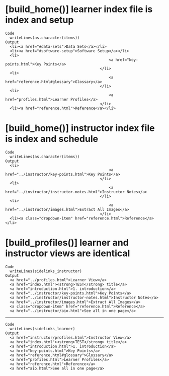 # [build_home()] learner index file is index and setup

    Code
      writeLines(as.character(items))
    Output
      <li><a href="#data-sets">Data Sets</a></li>
      <li><a href="#software-setup">Software Setup</a></li>
      <li>
                                                  <a href="key-points.html">Key Points</a>
                                              </li>
      <li>
                                                  <a href="reference.html#glossary">Glossary</a>
                                              </li>
      <li>
                                                  <a href="profiles.html">Learner Profiles</a>
                                              </li>
      <li><a href="reference.html">Reference</a></li>

# [build_home()] instructor index file is index and schedule

    Code
      writeLines(as.character(items))
    Output
      <li>
                                                  <a href="../instructor/key-points.html">Key Points</a>
                                              </li>
      <li>
                                                  <a href="../instructor/instructor-notes.html">Instructor Notes</a>
                                              </li>
      <li>
                                                  <a href="../instructor/images.html">Extract All Images</a>
                                              </li>
      <li><a class="dropdown-item" href="reference.html">Reference</a></li>

# [build_profiles()] learner and instructor views are identical

    Code
      writeLines(sidelinks_instructor)
    Output
      <a href="../profiles.html">Learner View</a>
      <a href="index.html"><strong>TEST</strong> title</a>
      <a href="introduction.html">1. introduction</a>
      <a href="../instructor/key-points.html">Key Points</a>
      <a href="../instructor/instructor-notes.html">Instructor Notes</a>
      <a href="../instructor/images.html">Extract All Images</a>
      <a class="dropdown-item" href="reference.html">Reference</a>
      <a href="../instructor/aio.html">See all in one page</a>

---

    Code
      writeLines(sidelinks_learner)
    Output
      <a href="instructor/profiles.html">Instructor View</a>
      <a href="index.html"><strong>TEST</strong> title</a>
      <a href="introduction.html">1. introduction</a>
      <a href="key-points.html">Key Points</a>
      <a href="reference.html#glossary">Glossary</a>
      <a href="profiles.html">Learner Profiles</a>
      <a href="reference.html">Reference</a>
      <a href="aio.html">See all in one page</a>

